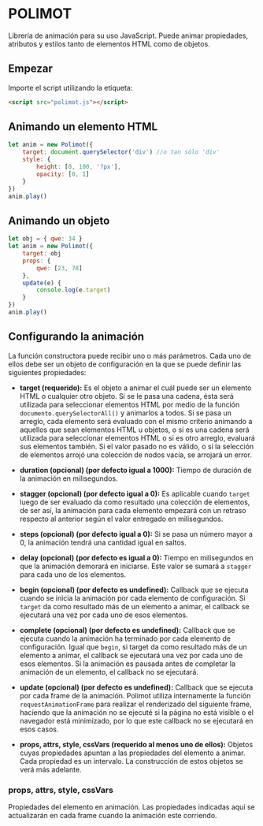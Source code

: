 # POLIMOT

Librería de animación para su uso JavaScript. Puede animar propiedades, atributos y estilos tanto de elementos HTML como de objetos.

## Empezar

Importe el script utilizando la etiqueta:

```html
<script src="polimot.js"></script>
```

## Animando un elemento HTML

```javascript
let anim = new Polimot({
    target: document.querySelector('div') //o tan sólo 'div'
    style: {
        height: [0, 100, '?px'],
        opacity: [0, 1]
    }
})
anim.play()
```

## Animando un objeto

```javascript
let obj = { qwe: 34 }
let anim = new Polimot({
    target: obj
    props: {
        qwe: [23, 78]
    },
    update(e) {
        console.log(e.target)
    }
})
anim.play()
```

## Configurando la animación

La función constructora puede recibir uno o más parámetros. Cada uno de ellos debe ser un objeto de configuración en la que se puede definir las siguientes propiedades:

* **target (requerido):** Es el objeto a animar el cuál puede ser un elemento HTML o cualquier otro objeto. Si se le pasa una cadena, ésta será utilizada para seleccionar elementos HTML por medio de la función `documento.querySelectorAll()` y animarlos a todos. Si se pasa un arreglo, cada elemento será evaluado con el mismo criterio animando a aquellos que sean elementos HTML u objetos, o si es una cadena será utilizada para seleccionar elementos HTML o si es otro arreglo, evaluará sus elementos también. Si el valor pasado no es válido, o si la selección de elementos arrojó una colección de nodos vacía, se arrojará un error.

* **duration (opcional) (por defecto igual a 1000):** Tiempo de duración de la animación en milisegundos.

* **stagger (opcional) (por defecto igual a 0):** Es aplicable cuando `target` luego de ser evaluado da como resultado una colección de elementos, de ser así, la animación para cada elemento empezará con un retraso respecto al anterior según el valor entregado en milisegundos.

* **steps (opcional) (por defecto igual a 0):** Si se pasa un número mayor a 0, la animación tendrá una cantidad igual en saltos.

* **delay (opcional) (por defecto es igual a 0):** Tiempo en milisegundos en que la animación demorará en iniciarse. Este valor se sumará a `stagger` para cada uno de los elementos.

* **begin (opcional) (por defecto es undefined):** Callback que se ejecuta cuando se inicia la animación por cada elemento de configuración. Si `target` da como resultado más de un elemento a animar, el callback se ejecutará una vez por cada uno de esos elementos.

* **complete (opcional) (por defecto es undefined):** Callback que se ejecuta cuando la animación ha terminado por cada elemento de configuración. Igual que `begin`, si target da como resultado más de un elemento a animar, el callback se ejecutará una vez por cada uno de esos elementos. Si la animación es pausada antes de completar la animación de un elemento, el callback no se ejecutará.

* **update (opcional) (por defecto es undefined):** Callback que se ejecuta por cada frame de la animación. Polimot utiliza internamente la función `requestAnimationFrame` para realizar el renderizado del siguiente frame, haciendo que la animación no se ejecuté si la página no está visible o el navegador está minimizado, por lo que este callback no se ejecutará en esos casos.

* **props, attrs, style, cssVars (requerido al menos uno de ellos):** Objetos cuyas propiedades apuntan a las propiedades del elemento a animar. Cada propiedad es un intervalo. La construcción de estos objetos se verá más adelante.

### props, attrs, style, cssVars

Propiedades del elemento en animación. Las propiedades indicadas aquí se actualizarán en cada frame cuando la animación este corriendo.


